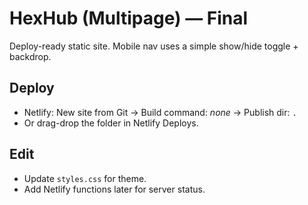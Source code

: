 # HexHub (Multipage) — Final
Deploy-ready static site. Mobile nav uses a simple show/hide toggle + backdrop.

## Deploy
- Netlify: New site from Git → Build command: _none_ → Publish dir: `.`
- Or drag-drop the folder in Netlify Deploys.

## Edit
- Update `styles.css` for theme.
- Add Netlify functions later for server status.

